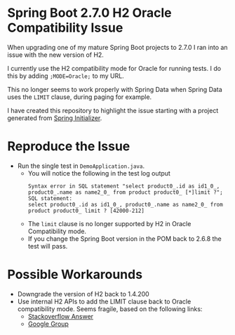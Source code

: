 # Spring Boot 2.7.0 H2 Oracle Compatibility Issue

When upgrading one of my mature Spring Boot projects to 2.7.0 I ran into an issue with the new version of H2.

I currently use the H2 compatibility mode for Oracle for running tests. I do this by adding `;MODE=Oracle;` to my URL.

This no longer seems to work properly with Spring Data when Spring Data uses the `LIMIT` clause, during paging for example.

I have created this repository to highlight the issue starting with a project generated from [Spring Initializer](https://start.spring.io/).

# Reproduce the Issue

- Run the single test in `DemoApplication.java`.
  - You will notice the following in the test log output
    ```
    Syntax error in SQL statement "select product0_.id as id1_0_, product0_.name as name2_0_ from product product0_ [*]limit ?"; SQL statement:
    select product0_.id as id1_0_, product0_.name as name2_0_ from product product0_ limit ? [42000-212]
    ```
  - The `limit` clause is no longer supported by H2 in Oracle Compatibility mode.
  - If you change the Spring Boot version in the POM back to 2.6.8 the test will pass.

# Possible Workarounds

- Downgrade the version of H2 back to 1.4.200
- Use internal H2 APIs to add the LIMIT clause back to Oracle compatibility mode. Seems fragile, based on the following links:
  - [Stackoverflow Answer](https://stackoverflow.com/a/70702801)
  - [Google Group](https://groups.google.com/g/h2-database/c/yxnv64Ak-u8)
